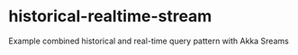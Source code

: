 # historical-realtime-stream
Example combined historical and real-time query pattern with Akka Sreams
